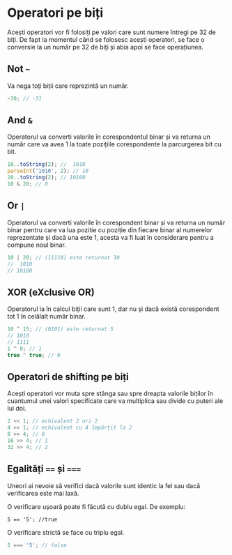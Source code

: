 # Operatori pe biți

Acești operatori vor fi folosiți pe valori care sunt numere întregi pe 32 de biți. De fapt la momentul când se folosesc acești operatori, se face o conversie la un număr pe 32 de biți și abia apoi se face operațiunea.

## Not `~`

Va nega toți biții care reprezintă un număr.

```javascript
~30; // -31
```

## And `&`

Operatorul va converti valorile în corespondentul binar și va returna un număr care va avea 1 la toate pozițiile corespondente la parcurgerea bit cu bit.

```javascript
10..toString(2); //  1010
parseInt('1010', 2); // 10
20..toString(2); // 10100
10 & 20; // 0
```

## Or `|`

Operatorul va converti valorile în corespondent binar și va returna un număr binar pentru care va lua pozitie cu poziție din fiecare binar al numerelor reprezentate și dacă una este 1, acesta va fi luat în considerare pentru a compune noul binar.

```javascript
10 | 20; // (11110) este returnat 30
//  1010
// 10100
```

## XOR (eXclusive OR)

Operatorul ia în calcul biții care sunt 1, dar nu și dacă există corespondent tot 1 în celălalt număr binar.

```javascript
10 ^ 15; // (0101) este returnat 5
// 1010
// 1111
1 ^ 0; // 1
true ^ true; // 0
```

## Operatori de shifting pe biți

Acești operatori vor muta spre stânga sau spre dreapta valorile biților în cuantumul unei valori specificate care va multiplica sau divide cu puteri ale lui doi.

```javascript
2 << 1; // echivalent 2 ori 2
4 >> 1; // echivalent cu 4 împărțit la 2
8 >> 4; // 0
16 >> 4; // 1
32 >> 4; // 2
```

## Egalități `==` și `===`

Uneori ai nevoie să verifici dacă valorile sunt identic la fel sau dacă verificarea este mai laxă.

O verificare ușoară poate fi făcută cu dublu egal. De exemplu:

```javscript
5 == '5'; //true
```

O verificare strictă se face cu triplu egal.

```javascript
5 === '5'; // false
```
